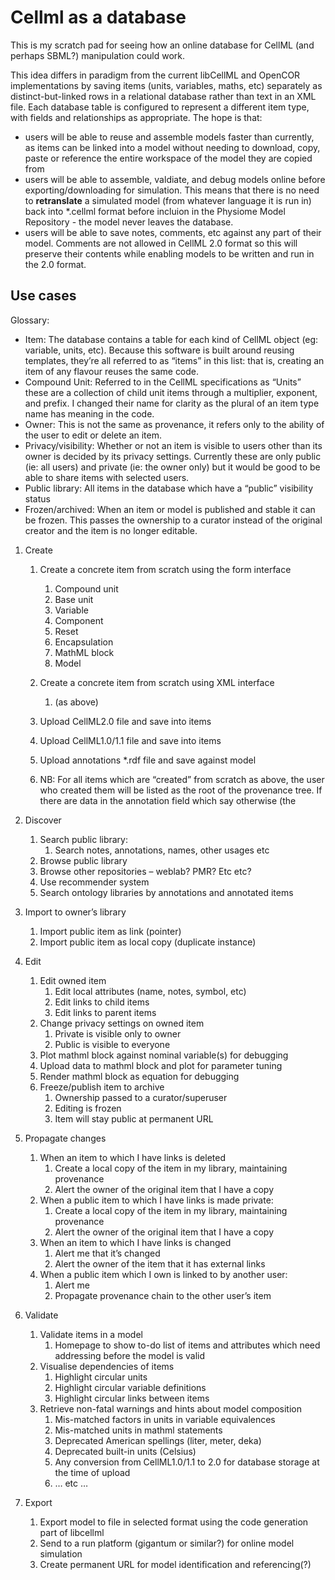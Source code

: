 # Cellml as a database
 
This is my scratch pad for seeing how an online database for CellML (and perhaps SBML?) manipulation could work.  

This idea differs in paradigm from the current libCellML and OpenCOR implementations by saving items (units, variables, maths, etc) separately as distinct-but-linked rows in a relational database rather than text in an XML file.  Each database table is configured to represent a different item type, with fields and relationships as appropriate.  The hope is that:
- users will be able to reuse and assemble models faster than currently, as items can be linked into a model without needing to download, copy, paste or reference the entire workspace of the model they are copied from 
- users will be able to assemble, valdiate, and debug models online before exporting/downloading for simulation.  This means that there is no need to **retranslate** a simulated model (from whatever language it is run in) back into *.cellml format before incluion in the Physiome Model Repository - the model never leaves the database.
- users will be able to save notes, comments, etc against any part of their model.  Comments are not allowed in CellML 2.0 format so this will preserve their contents while enabling models to be written and run in the 2.0 format.


## Use cases

Glossary:
-	Item: The database contains a table for each kind of CellML object (eg: variable, units, etc).  Because this software is built around reusing templates, they’re all referred to as “items” in this list: that is, creating an item of any flavour reuses the same code.
-	Compound Unit: Referred to in the CellML specifications as “Units” these are a collection of child unit items through a multiplier, exponent, and prefix.  I changed their name for clarity as the plural of an item type name has meaning in the code.
-	Owner: This is not the same as provenance, it refers only to the ability of the user to edit or delete an item.
-	Privacy/visibility: Whether or not an item is visible to users other than its owner is decided by its privacy settings.  Currently these are only public (ie: all users) and private (ie: the owner only) but it would be good to be able to share items with selected users.
-	Public library:  All items in the database which have a “public” visibility status
-	Frozen/archived:  When an item or model is published and stable it can be frozen.  This passes the ownership to a curator instead of the original creator and the item is no longer editable.

1.	Create
    1.	Create a concrete item from scratch using the form interface
        1.	Compound unit
        2.	Base unit
        3.	Variable
        4.	Component
        5.	Reset
        6.	Encapsulation
        7.	MathML block
        8.	Model
    2.	Create a concrete item from scratch using XML interface
        1.	(as above)
    3.	Upload CellML2.0 file and save into items
    4.	Upload CellML1.0/1.1 file and save into items
    5.	Upload annotations *.rdf file and save against model

    6.	NB: For all items which are “created” from scratch as above, the user who created them will be listed as the root of the provenance tree.  If there are data in the annotation field which say otherwise (the 


2.	Discover
    1.	Search public library:
        1.	Search notes, annotations, names, other usages etc
    2.	Browse public library
    3.	Browse other repositories – weblab? PMR? Etc etc?
    4.	Use recommender system
    5.	Search ontology libraries by annotations and annotated items

3.	Import to owner’s library
    1.	Import public item as link (pointer)
    2.	Import public item as local copy (duplicate instance)

4.	Edit
    1.	Edit owned item
        1.	Edit local attributes (name, notes, symbol, etc)
        2.	Edit links to child items
        3.	Edit links to parent items
    2.	Change privacy settings on owned item
        1.	Private is visible only to owner
        2.	Public is visible to everyone
    3.	Plot mathml block against nominal variable(s) for debugging
    4.	Upload data to mathml block and plot for parameter tuning
    5.	Render mathml block as equation for debugging
    6.	Freeze/publish item to archive
        1.	Ownership passed to a curator/superuser
        2.	Editing is frozen
        3.	Item will stay public at permanent URL

5.	Propagate changes
    1.	When an item to which I have links is deleted
        1.	Create a local copy of the item in my library, maintaining provenance
        2.	Alert the owner of the original item that I have a copy
    2.	When a public item to which I have links is made private:
        1.	Create a local copy of the item in my library, maintaining provenance
        2.	Alert the owner of the original item that I have a copy
    3.	When an item to which I have links is changed
        1.	Alert me that it’s changed
        2.	Alert the owner of the item that it has external links
    4.	When a public item which I own is linked to by another user:
        1.	Alert me
        2.	Propagate provenance chain to the other user’s item

6.	Validate
    1.	Validate items in a model 
        1.	Homepage to show to-do list of items and attributes which need addressing before the model is valid
    2.	Visualise dependencies of items 
        1.	Highlight circular units
        2.	Highlight circular variable definitions
        3.	Highlight circular links between items
    3.	Retrieve non-fatal warnings and hints about model composition
        1.	Mis-matched factors in units in variable equivalences
        2.	Mis-matched units in mathml statements
        3.	Deprecated American spellings (liter, meter, deka)
        4.	Deprecated built-in units (Celsius)
        5.	Any conversion from CellML1.0/1.1 to 2.0 for database storage at the time of upload
        6.	… etc … 


7.	Export
    1.	Export model to file in selected format using the code generation part of libcellml
    2.	Send to a run platform (gigantum or similar?) for online model simulation
    3.	Create permanent URL for model identification and referencing(?)

  

